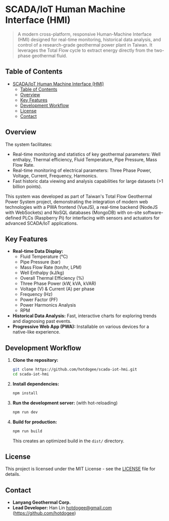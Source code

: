 # SCADA/IoT Human Machine Interface (HMI)

> A modern cross-platform, responsive Human-Machine Interface (HMI) designed for real-time monitoring, historical data analysis, and control of a research-grade geothermal power plant in Taiwan. It leverages the Total Flow cycle to extract energy directly from the two-phase geothermal fluid.

## Table of Contents

- [SCADA/IoT Human Machine Interface (HMI)](#scadaiot-human-machine-interface-hmi)
  - [Table of Contents](#table-of-contents)
  - [Overview](#overview)
  - [Key Features](#key-features)
  - [Development Workflow](#development-workflow)
  - [License](#license)
  - [Contact](#contact)

## Overview

The system facilitates:

- Real-time monitoring and statistics of key geothermal parameters: Well enthalpy, Thermal efficiency, Fluid Temperature, Pipe Pressure, Mass Flow Rate.
- Real-time monitoring of electrical parameters: Three Phase Power, Voltage, Current, Frequency, Harmonics.
- Fast historic data viewing and analysis capabilities for large datasets (>1 billion points).

This system was developed as part of Taiwan's Total Flow Geothermal Power System project, demonstrating the integration of modern web technologies with a PWA frontend (VueJS), a real-time backend (NodeJS with WebSockets) and NoSQL databases (MongoDB) with on-site software-defined PLCs (Raspberry Pi) for interfacing with sensors and actuators for advanced SCADA/IoT applications.

## Key Features

- **Real-time Data Display:**
  - Fluid Temperature (°C)
  - Pipe Pressure (bar)
  - Mass Flow Rate (ton/hr, LPM)
  - Well Enthalpy (kJ/kg)
  - Overall Thermal Efficiency (%)
  - Three Phase Power (kW, kVA, kVAR)
  - Voltage (V) & Current (A) per phase
  - Frequency (Hz)
  - Power Factor (PF)
  - Power Harmonics Analysis
  - RPM
- **Historical Data Analysis:** Fast, interactive charts for exploring trends and diagnosing past events.
- **Progressive Web App (PWA):** Installable on various devices for a native-like experience.

## Development Workflow

1.  **Clone the repository:**

    ```bash
    git clone https://github.com/hotdogee/scada-iot-hmi.git
    cd scada-iot-hmi
    ```

2.  **Install dependencies:**

    ```bash
    npm install
    ```

3.  **Run the development server:** (with hot-reloading)

    ```bash
    npm run dev
    ```

4.  **Build for production:**
    ```bash
    npm run build
    ```
    This creates an optimized build in the `dist/` directory.

## License

This project is licensed under the MIT License - see the [LICENSE](LICENSE) file for details.

## Contact

- **Lanyang Geothermal Corp.**
- **Lead Developer:** Han Lin <hotdogee@gmail.com> (https://github.com/hotdogee)
